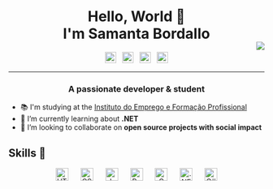 <h1 align="center">Hello, World 👋 <br> I'm Samanta Bordallo</h1>
<!-- <img align="right" width="250px" style="margin-top:-20px" src="https://images.weserv.nl/?url=https://raw.githubusercontent.com/samanta-bordallo/samanta-bordallo/main/SamantaImage.JPG?v=4&h=300&w=300&fit=cover&mask=circle&maxage=1d"> -->



<img align="right" style="margin-top:-20px" src="https://images.weserv.nl/?url=https://raw.githubusercontent.com/samanta-bordallo/samanta-bordallo/main/SamantaImage.JPG?v=4&h=400&w=400&fit=cover&mask=circle">




<p align="center">
  <a target="_blank" href="https://www.linkedin.com/in/samanta-bordallo-86805a117/">
    <img alt="LinkedIn" width="22px" src="https://cdn.jsdelivr.net/npm/simple-icons@v3/icons/linkedin.svg"/></a>
  &nbsp; <!-- Espaço em branco -->
  <a target="_blank" href="https://api.whatsapp.com/send?phone=913890678">
    <img alt="WhatsApp" width="22px" src="https://cdn.jsdelivr.net/npm/simple-icons@v3/icons/whatsapp.svg"/></a>
  &nbsp;
  <a target="_blank" href="mailto:bordallo.samanta@gmail.com">
    <img alt="Gmail" width="22px" src="https://cdn.jsdelivr.net/npm/simple-icons@v3/icons/gmail.svg"/></a>
  &nbsp;
  <a target="_blank" href="https://www.facebook.com/samanta.bordallo/">
    <img alt="Facebook" width="22px" src="https://cdn.jsdelivr.net/npm/simple-icons@v3/icons/facebook.svg"/></a>
</p>

---- 

<h3 align="center">A passionate developer & student</h3>
<p align="center">

- 📚 I'm studying at the [Instituto do Emprego e Formação Profissional]([ipleiria.pt](https://iefponline.iefp.pt/IEFP/index2.jsp))
- 🌱 I’m currently learning about **.NET**
- 👯 I’m looking to collaborate on **open source projects with social impact**

<p align="center">

## Skills 🚀
<p align="center">
<img align="center" src="https://img.shields.io/badge/HTML5-E34F26?style=for-the-badge&logo=html5&logoColor=white" alt="HTML5 Badge" height="25" width="auto" hspace="10"/></a>
<img align="center" src="https://img.shields.io/badge/CSS3-1572B6?style=for-the-badge&logo=css3&logoColor=white" alt="CSS3 Badge" height="25" width="auto" hspace="10"/></a>
<img align="center" src="https://img.shields.io/badge/JavaScript-F7DF1E?style=for-the-badge&logo=javascript&logoColor=black" alt="Javascript Badge" height="25" width="auto" hspace="10"/></a>
<img align="center" src="https://img.shields.io/badge/Python-2B2728?style=for-the-badge&logo=Python&logoColor=white" alt="Python Badge" height="25" width="auto" hspace="10"/></a>
<img align="center" src="https://img.shields.io/badge/programming-%2300599C.svg?style=for-the-badge&logo=c&logoColor=white" alt="C badge" height="25" width="auto" hspace="10"/></a>
<img align="center" src="https://img.shields.io/badge/.NET-%23512BD4.svg?style=for-the-badge&logo=.net&logoColor=white" alt=".NET badge" height="25" width="auto" hspace="10"/>
<img align="center" src="https://img.shields.io/badge/C%23-%239100D7.svg?style=for-the-badge&logo=c-sharp&logoColor=white" alt="C# badge" height="25" width="auto" hspace="10"/>

</p>

  
<!---
last edited: 28/08/2023
you have to find your motivation, babe.

samanta-bordallo/samanta-bordallo is a ✨ special ✨ repository because its `README.md` (this file) appears on your GitHub profile.
You can click the Preview link to take a look at your changes.

SamantaImage.JPG
--->
